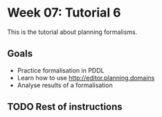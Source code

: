 # Week 07: Tutorial 6

This is the tutorial about planning formalisms.

## Goals

- Practice formalisation in PDDL
- Learn how to use <http://editor.planning.domains>
- Analyse results of a formalisation

## TODO Rest of instructions